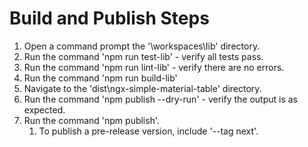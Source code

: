 # Build and Publish Steps

1. Open a command prompt the '\workspaces\lib' directory.
1. Run the command 'npm run test-lib' - verify all tests pass.
1. Run the command 'npm run lint-lib' - verify there are no errors.
1. Run the command 'npm run build-lib'
1. Navigate to the 'dist\ngx-simple-material-table' directory.
1. Run the command 'npm publish --dry-run' - verify the output is as expected.
1. Run the command 'npm publish'.
    1. To publish a pre-release version, include '--tag next'.
